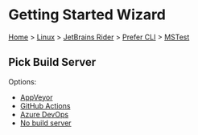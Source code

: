 <!--
GENERATED FILE - DO NOT EDIT
This file was generated by [MarkdownSnippets](https://github.com/SimonCropp/MarkdownSnippets).
Source File: /docs/mdsource/wiz/Linux_Rider_Cli_MSTest.source.md
To change this file edit the source file and then run MarkdownSnippets.
-->

# Getting Started Wizard

[Home](/docs/wiz/readme.md) > [Linux](Linux.md) > [JetBrains Rider](Linux_Rider.md) > [Prefer CLI](Linux_Rider_Cli.md) > [MSTest](Linux_Rider_Cli_MSTest.md)

## Pick Build Server

Options:
 * [AppVeyor](Linux_Rider_Cli_MSTest_AppVeyor.md)
 * [GitHub Actions](Linux_Rider_Cli_MSTest_GitHubActions.md)
 * [Azure DevOps](Linux_Rider_Cli_MSTest_AzureDevOps.md)
 * [No build server](Linux_Rider_Cli_MSTest_None.md)
